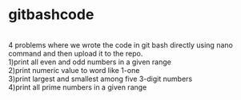 # gitbashcode
<br>
<b></b>4 problems where we wrote the code in git bash directly using nano command and then upload it to the repo.</b>
<br>
1)print all even and odd numbers in a given range
<br>
2)print numeric value to word like 1-one
<br>
3)print largest and smallest among five 3-digit numbers
<br>
4)print all prime numbers in a given range
